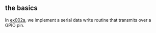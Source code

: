 ## the basics

In [ex002a](ex002a_serial_write), we implement a serial data write routine that transmits over a GPIO pin.

